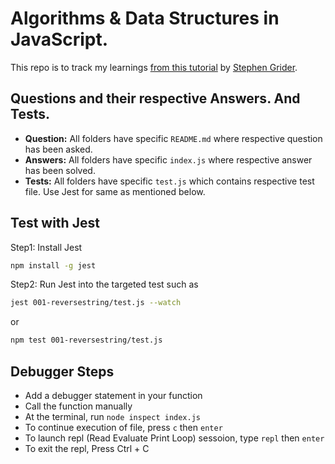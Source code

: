 # Algorithms & Data Structures in JavaScript.

This repo is to track my learnings [from this tutorial](https://www.udemy.com/coding-interview-bootcamp-algorithms-and-data-structure/) by [Stephen Grider](https://twitter.com/ste_grider).

## Questions and their respective Answers. And Tests.
- **Question:** All folders have specific `README.md` where respective question has been asked.
- **Answers:** All folders have specific `index.js` where respective answer has been solved.
- **Tests:** All folders have specific `test.js` which contains respective test file. Use Jest for same as mentioned below.

## Test with Jest

Step1:  Install Jest

```bash
npm install -g jest
```

Step2: Run Jest into the targeted test such as

```bash
jest 001-reversestring/test.js --watch
```
or
```bash
npm test 001-reversestring/test.js
```


## Debugger Steps
- Add a debugger statement in your function
- Call the function manually
- At the terminal, run `node inspect index.js`
- To continue execution of file, press `c` then `enter`
- To launch repl (Read Evaluate Print Loop) sessoion, type `repl` then `enter`
- To exit the repl, Press Ctrl + C
